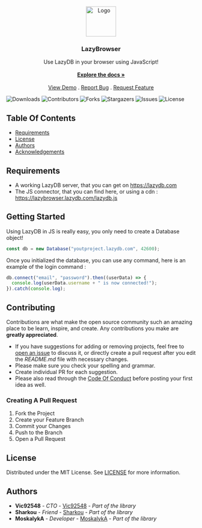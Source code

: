 <br/>
<p align="center">
  <a href="https://github.com/LazyDB-community/LazyBrowser">
    <img src="https://i.imgur.com/oTW6Hab.png" alt="Logo" width="80" height="80">
  </a>

  <h3 align="center">LazyBrowser</h3>

  <p align="center">
    Use LazyDB in your browser using JavaScript!
    <br/>
    <br/>
    <a href="https://github.com/LazyDB-community/LazyBrowser"><strong>Explore the docs »</strong></a>
    <br/>
    <br/>
    <a href="https://github.com/LazyDB-community/LazyBrowser">View Demo</a>
    .
    <a href="https://github.com/LazyDB-community/LazyBrowser/issues">Report Bug</a>
    .
    <a href="https://github.com/LazyDB-community/LazyBrowser/issues">Request Feature</a>
  </p>
</p>

![Downloads](https://img.shields.io/github/downloads/LazyDB-community/LazyBrowser/total) ![Contributors](https://img.shields.io/github/contributors/LazyDB-community/LazyBrowser?color=dark-green) ![Forks](https://img.shields.io/github/forks/LazyDB-community/LazyBrowser?style=social) ![Stargazers](https://img.shields.io/github/stars/LazyDB-community/LazyBrowser?style=social) ![Issues](https://img.shields.io/github/issues/LazyDB-community/LazyBrowser) ![License](https://img.shields.io/github/license/LazyDB-community/LazyBrowser) 

## Table Of Contents

* [Requirements](#requirements)
* [License](#license)
* [Authors](#authors)
* [Acknowledgements](#acknowledgements)

## Requirements

* A working LazyDB server, that you can get on https://lazydb.com    
* The JS connector, that you can find here, or using a cdn : https://lazybrowser.lazydb.com/lazydb.js   

## Getting Started

Using LazyDB in JS is really easy, you only need to create a Database object!

```js
const db = new Database("youtproject.lazydb.com", 42600);
```

Once you initialized the database, you can use any command, here is an example of the login command :

```js
db.connect("email", "password").then((userData) => {
  console.log(userData.username + " is now connected!");
}).catch(console.log);
```

## Contributing

Contributions are what make the open source community such an amazing place to be learn, inspire, and create. Any contributions you make are **greatly appreciated**.
* If you have suggestions for adding or removing projects, feel free to [open an issue](https://github.com/LazyDB-community/LazyCSharp/issues/new) to discuss it, or directly create a pull request after you edit the *README.md* file with necessary changes.
* Please make sure you check your spelling and grammar.
* Create individual PR for each suggestion.
* Please also read through the [Code Of Conduct](https://github.com/LazyDB-community/LazyCSharp/blob/main/CODE_OF_CONDUCT.md) before posting your first idea as well.

### Creating A Pull Request

1. Fork the Project
2. Create your Feature Branch
3. Commit your Changes
4. Push to the Branch
5. Open a Pull Request

## License

Distributed under the MIT License. See [LICENSE](https://github.com/LazyDB-community/LazyBrowser/blob/main/LICENSE.md) for more information.

## Authors

* **Vic92548** - *CTO* - [Vic92548](https://github.com/Vic92548) - *Part of the library*
* **Sharkou** - *Friend* - [Sharkou](https://github.com/Sharkou) - *Part of the library*
* **MoskalykA** - *Developer* - [MoskalykA](https://github.com/MoskalykA/) - *Part of the library*
